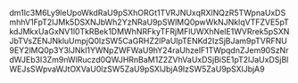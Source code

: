 dm1lc3M6Ly9leUpoWkdRaU9pSXhORGt1TVRJNUxqRXlNQzR5TWpnaUxDSmhhV1FpT2lJMk5DSXNJbWh2YzNRaU9pSWlMQ0pwWkNJNklqVTFZVE5pTkdJMkxUaGxNV1l0TkRBek1DMWhNRFkyTFRjMFlUWXhNelE1WVRrek5pSXNJbTVsZENJNkluUmpjQ0lzSW5CaGRHZ2lPaUlpTENKd2IzSjBJam9pTVRFNU9EY2lMQ0p3Y3lJNkl1YWNpZWFWaU9hY24raUhzelF1TWpqdnZJem90SzNrdWJEb3I3Zm9nWlRuczd0QWJHRnBaM1Z2ZVhVaUxDSjBiSE1pT2lJaUxDSjBlWEJsSWpvaWJtOXVaU0lzSW5ZaU9pSXlJbjA9lzSW5ZaU9pSXlJbjA9
